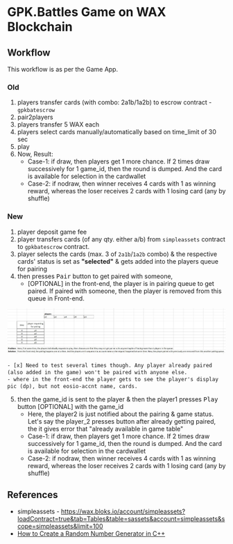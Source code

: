 # GPK.Battles Game on WAX Blockchain

## Workflow
This workflow is as per the Game App.

### Old
1. players transfer cards (with combo: 2a1b/1a2b) to escrow contract - `gpkbatescrow`
1. pair2players
1. players transfer 5 WAX each
1. players select cards manually/automatically based on time_limit of 30 sec
1. play
1. Now, Result:
	- Case-1: if draw, then players get 1 more chance. If 2 times draw successively for 1 game_id, then the round is dumped. And the card is available for selection in the cardwallet
	- Case-2: if nodraw, then winner receives 4 cards with 1 as winning reward, whereas the loser receives 2 cards with 1 losing card (any by shuffle)

### New
1. player deposit game fee 
2. player transfers cards (of any qty. either a/b) from `simpleassets` contract to `gpkbatescrow` contract.
3. player selects the cards (max. 3 of `2a1b`/`1a2b` combo) & the respective cards' status is set as __"selected"__ & gets added into the players queue for pairing
4. then presses <kbd>Pair</kbd> button to get paired with someone,
	- [OPTIONAL] in the front-end, the player is in pairing queue to get paired. If paired with someone, then the player is removed from this queue in Front-end.
<p align="center">
	<img src="others/images/pair_player.jpg" alt="" width="" height="">
</p>

	- [x] Need to test several times though. Any player already paired (also added in the game) won't be paired with anyone else.
	- where in the front-end the player gets to see the player's display pic (dp), but not eosio-accnt name, cards.

5. then the game_id is sent to the player & then the player1 presses <kbd>Play</kbd> button [OPTIONAL] with the game_id
	- Here, the player2 is just notified about the pairing & game status. Let's say the player_2 presses button after already getting paired, the it gives error that "already available in game table"
	- Case-1: if draw, then players get 1 more chance. If 2 times draw successively for 1 game_id, then the round is dumped. And the card is available for selection in the cardwallet
	- Case-2: if nodraw, then winner receives 4 cards with 1 as winning reward, whereas the loser receives 2 cards with 1 losing card (any by shuffle)

## References
* simpleassets - https://wax.bloks.io/account/simpleassets?loadContract=true&tab=Tables&table=sassets&account=simpleassets&scope=simpleassets&limit=100
* [How to Create a Random Number Generator in C++](https://www.bitdegree.org/learn/random-number-generator-cpp)
